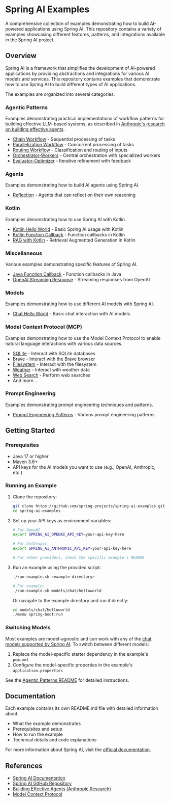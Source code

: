 # Spring AI Examples

A comprehensive collection of examples demonstrating how to build AI-powered applications using Spring AI. This repository contains a variety of examples showcasing different features, patterns, and integrations available in the Spring AI project.

## Overview

Spring AI is a framework that simplifies the development of AI-powered applications by providing abstractions and integrations for various AI models and services. This repository contains examples that demonstrate how to use Spring AI to build different types of AI applications.

The examples are organized into several categories:

### Agentic Patterns

Examples demonstrating practical implementations of workflow patterns for building effective LLM-based systems, as described in [Anthropic's research on building effective agents](https://www.anthropic.com/research/building-effective-agents).

- [Chain Workflow](agentic-patterns/chain-workflow/) - Sequential processing of tasks
- [Parallelization Workflow](agentic-patterns/parallelization-workflow/) - Concurrent processing of tasks
- [Routing Workflow](agentic-patterns/routing-workflow/) - Classification and routing of inputs
- [Orchestrator-Workers](agentic-patterns/orchestrator-workers/) - Central orchestration with specialized workers
- [Evaluator-Optimizer](agentic-patterns/evaluator-optimizer/) - Iterative refinement with feedback

### Agents

Examples demonstrating how to build AI agents using Spring AI.

- [Reflection](agents/reflection/) - Agents that can reflect on their own reasoning

### Kotlin

Examples demonstrating how to use Spring AI with Kotlin.

- [Kotlin Hello World](kotlin/kotlin-hello-world/) - Basic Spring AI usage with Kotlin
- [Kotlin Function Callback](kotlin/kotlin-function-callback/) - Function callbacks in Kotlin
- [RAG with Kotlin](kotlin/rag-with-kotlin/) - Retrieval Augmented Generation in Kotlin

### Miscellaneous

Various examples demonstrating specific features of Spring AI.

- [Java Function Callback](misc/spring-ai-java-function-callback/) - Function callbacks in Java
- [OpenAI Streaming Response](misc/openai-streaming-response/) - Streaming responses from OpenAI

### Models

Examples demonstrating how to use different AI models with Spring AI.

- [Chat Hello World](models/chat/helloworld/) - Basic chat interaction with AI models

### Model Context Protocol (MCP)

Examples demonstrating how to use the Model Context Protocol to enable natural language interactions with various data sources.

- [SQLite](model-context-protocol/sqlite/) - Interact with SQLite databases
- [Brave](model-context-protocol/brave/) - Interact with the Brave browser
- [Filesystem](model-context-protocol/filesystem/) - Interact with the filesystem
- [Weather](model-context-protocol/weather/) - Interact with weather data
- [Web Search](model-context-protocol/web-search/) - Perform web searches
- And more...

### Prompt Engineering

Examples demonstrating prompt engineering techniques and patterns.

- [Prompt Engineering Patterns](prompt-engineering/prompt-engineering-patterns/) - Various prompt engineering patterns

## Getting Started

### Prerequisites

- Java 17 or higher
- Maven 3.6+
- API keys for the AI models you want to use (e.g., OpenAI, Anthropic, etc.)

### Running an Example

1. Clone the repository:
   ```bash
   git clone https://github.com/spring-projects/spring-ai-examples.git
   cd spring-ai-examples
   ```

2. Set up your API keys as environment variables:
   ```bash
   # For OpenAI
   export SPRING_AI_OPENAI_API_KEY=your-api-key-here

   # For Anthropic
   export SPRING_AI_ANTHROPIC_API_KEY=your-api-key-here

   # For other providers, check the specific example's README
   ```

3. Run an example using the provided script:
   ```bash
   ./run-example.sh <example-directory>

   # For example:
   ./run-example.sh models/chat/helloworld
   ```

   Or navigate to the example directory and run it directly:
   ```bash
   cd models/chat/helloworld
   ./mvnw spring-boot:run
   ```

### Switching Models

Most examples are model-agnostic and can work with any of the [chat models supported by Spring AI](https://docs.spring.io/spring-ai/reference/1.0/api/chat/comparison.html). To switch between different models:

1. Replace the model-specific starter dependency in the example's `pom.xml`
2. Configure the model-specific properties in the example's `application.properties`

See the [Agentic Patterns README](agentic-patterns/README.md#spring-ai-model-portability) for detailed instructions.

## Documentation

Each example contains its own README.md file with detailed information about:
- What the example demonstrates
- Prerequisites and setup
- How to run the example
- Technical details and code explanations

For more information about Spring AI, visit the [official documentation](https://docs.spring.io/spring-ai/reference/1.0/index.html).

## References

- [Spring AI Documentation](https://docs.spring.io/spring-ai/reference/1.0/index.html)
- [Spring AI GitHub Repository](https://github.com/spring-projects/spring-ai)
- [Building Effective Agents (Anthropic Research)](https://www.anthropic.com/research/building-effective-agents)
- [Model Context Protocol](https://github.com/modelcontextprotocol/docs)
